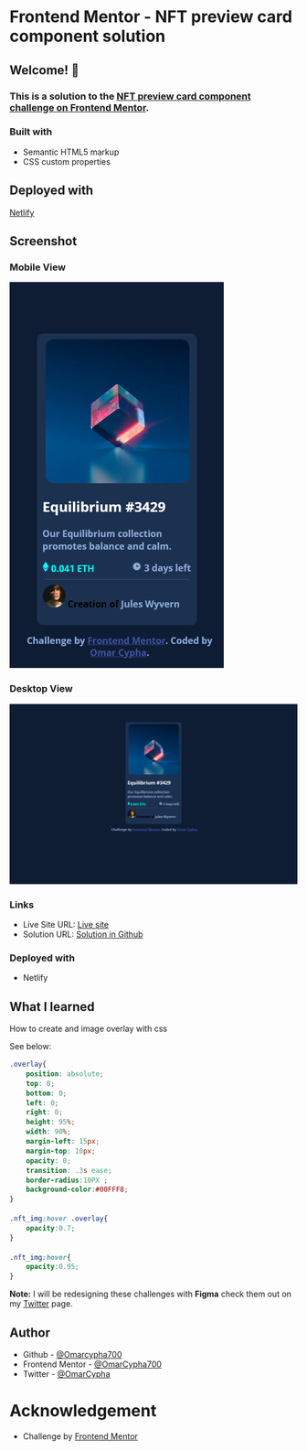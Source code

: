 # Frontend Mentor - NFT preview card component solution

## Welcome! 👋

### This is a solution to the [NFT preview card component challenge on Frontend Mentor](https://www.frontendmentor.io/challenges/nft-preview-card-component-SbdUL_w0U).

### Built with
- Semantic HTML5 markup
- CSS custom properties

## Deployed with 
 [Netlify](https://www.netlify.com/)


## Screenshot

### Mobile View

![Mobile View](./design/Screenshot-Mobile_Preview.png)

### Desktop View
![Desktop View](./design/Screenshot-Desktop_Preview.png)

### Links

- Live Site URL: [Live site](https://nftcypha.netlify.app/)
- Solution URL: [Solution in Github](https://github.com/OmarCypha700/NFT-preview-component)

### Deployed with
- Netlify

## What I learned

How to create and image overlay with css

See below:

```css
.overlay{
    position: absolute;
    top: 0;
    bottom: 0;
    left: 0;
    right: 0;
    height: 95%;
    width: 90%;
    margin-left: 15px;
    margin-top: 10px;
    opacity: 0;
    transition: .3s ease;
    border-radius:10PX ;
    background-color:#00FFF8;
}

.nft_img:hover .overlay{
    opacity:0.7;
}

.nft_img:hover{
    opacity:0.95;
}
```

**Note:** I will be redesigning these challenges with **Figma** check them out on my [Twitter](https://www.twitter.com/OmarCypha) page.

## Author
- Github - [@Omarcypha700](https://github.com/OmarCypha700)
- Frontend Mentor - [@OmarCypha700](https://www.frontendmentor.io/profile/OmarCypha700)
- Twitter - [@OmarCypha](https://www.twitter.com/OmarCypha)

# Acknowledgement
- Challenge by [Frontend Mentor](https://www.frontendmentor.io)